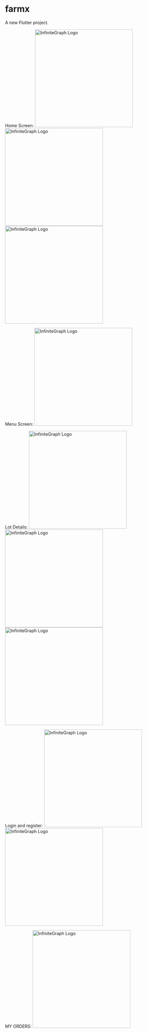 # farmx

A new Flutter project.

Home Screen: 
<img src="https://user-images.githubusercontent.com/4931346/147005328-1c4d651a-5a82-4ac5-8dee-14b2d4da9526.png" alt="InfiniteGraph Logo" width="320"> <img src="https://user-images.githubusercontent.com/4931346/147005371-97701816-39b3-4885-bb91-a69f4eae437f.png" alt="InfiniteGraph Logo" width="320"> <img src="https://user-images.githubusercontent.com/4931346/147005463-7c828295-ab23-4a4a-8b20-2cb40d09b34b.png" alt="InfiniteGraph Logo" width="320">

Menu Screen:
<img src="https://user-images.githubusercontent.com/4931346/147005511-569d653b-09e8-43c9-b639-4fd45db68ff5.png" alt="InfiniteGraph Logo" width="320">

Lot Details:
<img src="https://user-images.githubusercontent.com/4931346/147005643-75e4f8c9-1006-48b3-8026-e723d68a4701.png" alt="InfiniteGraph Logo" width="320"> <img src="https://user-images.githubusercontent.com/4931346/147005722-84f7d1f0-6944-423f-a0a8-3b07354808c5.png" alt="InfiniteGraph Logo" width="320"> <img src="https://user-images.githubusercontent.com/4931346/147005749-0c3f1c4e-3948-47bb-a2c5-75c6ab343c0f.png" alt="InfiniteGraph Logo" width="320">

Login and register:
<img src="https://user-images.githubusercontent.com/4931346/147005977-603620ca-ffd5-4d6b-b1db-03a7f27e5616.pnghttps://user-images.githubusercontent.com/4931346/147005749-0c3f1c4e-3948-47bb-a2c5-75c6ab343c0f.png" alt="InfiniteGraph Logo" width="320"> <img src="https://user-images.githubusercontent.com/4931346/147005925-fcee117a-ce8a-4906-be53-b1b8fef44942.png" alt="InfiniteGraph Logo" width="320">

MY ORDERS:
<img src="https://user-images.githubusercontent.com/4931346/147006067-74a08805-de37-4925-ac23-1187f826eb1a.png" alt="InfiniteGraph Logo" width="320">


